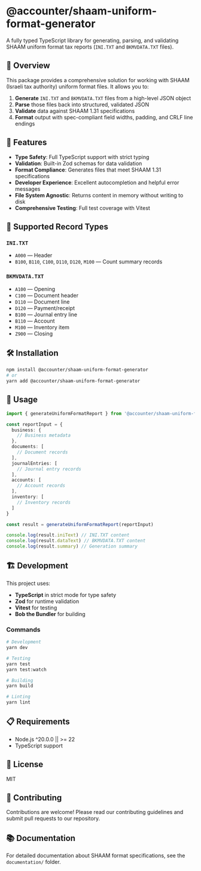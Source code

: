 # @accounter/shaam-uniform-format-generator

A fully typed TypeScript library for generating, parsing, and validating SHAAM uniform format tax
reports (`INI.TXT` and `BKMVDATA.TXT` files).

## 🧩 Overview

This package provides a comprehensive solution for working with SHAAM (Israeli tax authority)
uniform format files. It allows you to:

1. **Generate** `INI.TXT` and `BKMVDATA.TXT` files from a high-level JSON object
2. **Parse** those files back into structured, validated JSON
3. **Validate** data against SHAAM 1.31 specifications
4. **Format** output with spec-compliant field widths, padding, and CRLF line endings

## 🚀 Features

- **Type Safety**: Full TypeScript support with strict typing
- **Validation**: Built-in Zod schemas for data validation
- **Format Compliance**: Generates files that meet SHAAM 1.31 specifications
- **Developer Experience**: Excellent autocompletion and helpful error messages
- **File System Agnostic**: Returns content in memory without writing to disk
- **Comprehensive Testing**: Full test coverage with Vitest

## 📁 Supported Record Types

### `INI.TXT`

- `A000` — Header
- `B100`, `B110`, `C100`, `D110`, `D120`, `M100` — Count summary records

### `BKMVDATA.TXT`

- `A100` — Opening
- `C100` — Document header
- `D110` — Document line
- `D120` — Payment/receipt
- `B100` — Journal entry line
- `B110` — Account
- `M100` — Inventory item
- `Z900` — Closing

## 🛠️ Installation

```bash
npm install @accounter/shaam-uniform-format-generator
# or
yarn add @accounter/shaam-uniform-format-generator
```

## 📖 Usage

```typescript
import { generateUniformFormatReport } from '@accounter/shaam-uniform-format-generator'

const reportInput = {
  business: {
    // Business metadata
  },
  documents: [
    // Document records
  ],
  journalEntries: [
    // Journal entry records
  ],
  accounts: [
    // Account records
  ],
  inventory: [
    // Inventory records
  ]
}

const result = generateUniformFormatReport(reportInput)

console.log(result.iniText) // INI.TXT content
console.log(result.dataText) // BKMVDATA.TXT content
console.log(result.summary) // Generation summary
```

## 🏗️ Development

This project uses:

- **TypeScript** in strict mode for type safety
- **Zod** for runtime validation
- **Vitest** for testing
- **Bob the Bundler** for building

### Commands

```bash
# Development
yarn dev

# Testing
yarn test
yarn test:watch

# Building
yarn build

# Linting
yarn lint
```

## 📋 Requirements

- Node.js ^20.0.0 || >= 22
- TypeScript support

## 📄 License

MIT

## 🤝 Contributing

Contributions are welcome! Please read our contributing guidelines and submit pull requests to our
repository.

## 📚 Documentation

For detailed documentation about SHAAM format specifications, see the `documentation/` folder.
